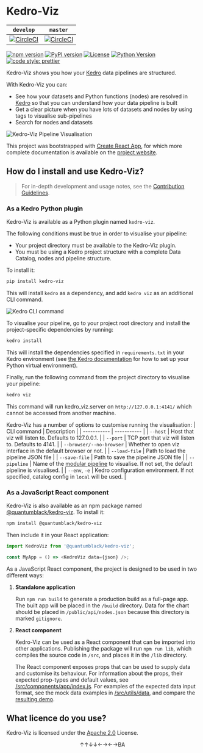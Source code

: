# Kedro-Viz
| `develop` | `master`|
| --------- | ------- |
| [![CircleCI](https://circleci.com/gh/quantumblacklabs/kedro-viz/tree/develop.svg?style=shield)](https://circleci.com/gh/quantumblacklabs/kedro-viz/tree/develop) | [![CircleCI](https://circleci.com/gh/quantumblacklabs/kedro-viz/tree/master.svg?style=shield)](https://circleci.com/gh/quantumblacklabs/kedro-viz/tree/master) |

[![npm version](https://img.shields.io/npm/v/@quantumblack/kedro-viz.svg?color=cc3534)](https://badge.fury.io/js/%40quantumblack%2Fkedro-viz)
[![PyPI version](https://img.shields.io/pypi/v/kedro-viz.svg?color=yellow)](https://pypi.org/project/kedro-viz/)
[![License](https://img.shields.io/badge/license-Apache%202.0-3da639.svg)](https://opensource.org/licenses/Apache-2.0)
[![Python Version](https://img.shields.io/badge/python-3.6%20%7C%203.7%20%7C%203.8-blue.svg)](https://pypi.org/project/kedro-viz/)
[![code style: prettier](https://img.shields.io/badge/code_style-prettier-ff69b4.svg)](https://github.com/prettier/prettier)

Kedro-Viz shows you how your [Kedro](https://github.com/quantumblacklabs/kedro) data pipelines are structured.

With Kedro-Viz you can:

- See how your datasets and Python functions (nodes) are resolved in [Kedro](https://github.com/quantumblacklabs/kedro) so that you can understand how your data pipeline is built
- Get a clear picture when you have lots of datasets and nodes by using tags to visualise sub-pipelines
- Search for nodes and datasets

![Kedro-Viz Pipeline Visualisation](https://github.com/quantumblacklabs/kedro-viz/blob/develop/.github/img/pipeline_visualisation.png?raw=true)

This project was bootstrapped with [Create React App](https://github.com/facebook/create-react-app), for which more complete documentation is available on the [project website](https://facebook.github.io/create-react-app/).

## How do I install and use Kedro-Viz?

> For in-depth development and usage notes, see the [Contribution Guidelines](https://github.com/quantumblacklabs/kedro-viz/blob/master/CONTRIBUTING.md).

### As a Kedro Python plugin

Kedro-Viz is available as a Python plugin named `kedro-viz`.

The following conditions must be true in order to visualise your pipeline:

- Your project directory must be available to the Kedro-Viz plugin.
- You must be using a Kedro project structure with a complete Data Catalog, nodes and pipeline structure.

To install it:

```bash
pip install kedro-viz
```

This will install `kedro` as a dependency, and add `kedro viz` as an additional CLI command.

![Kedro CLI command](https://github.com/quantumblacklabs/kedro-viz/blob/master/.github/img/kedro_cli_example.png?raw=true)

To visualise your pipeline, go to your project root directory and install the project-specific dependencies by running:

```bash
kedro install
```

This will install the dependencies specified in `requirements.txt` in your Kedro environment (see [the Kedro documentation](https://kedro.readthedocs.io/en/latest/02_getting_started/01_prerequisites.html#python-virtual-environments) for how to set up your Python virtual environment).

Finally, run the following command from the project directory to visualise your pipeline:

```bash
kedro viz
```

This command will run kedro_viz.server on `http://127.0.0.1:4141/` which cannot be accessed from another machine.

Kedro-Viz has a number of options to customise running the visualisation:
| CLI command | Description |
| ----------- | ----------- |
| `--host` | Host that viz will listen to. Defaults to 127.0.0.1. |
| `--port` | TCP port that viz will listen to. Defaults to 4141. |
| `--browser/--no-browser` | Whether to open viz interface in the default browser or not. |
| `--load-file` | Path to load the pipeline JSON file |
| `--save-file` | Path to save the pipeline JSON file |
| `--pipeline` | Name of the [modular pipeline](https://kedro.readthedocs.io/en/latest/04_user_guide/06_pipelines.html#modular-pipelines) to visualise. If not set, the default pipeline is visualised. |
| `--env`, `-e` | Kedro configuration environment. If not specified, catalog config in `local` will be used. |


### As a JavaScript React component

Kedro-Viz is also available as an npm package named [@quantumblack/kedro-viz](https://www.npmjs.com/package/@quantumblack/kedro-viz). To install it:

```bash
npm install @quantumblack/kedro-viz
```

Then include it in your React application:

```javascript
import KedroViz from '@quantumblack/kedro-viz';

const MyApp = () => <KedroViz data={json} />;
```

As a JavaScript React component, the project is designed to be used in two different ways:

1. **Standalone application**

   Run `npm run build` to generate a production build as a full-page app. The built app will be placed in the `/build` directory. Data for the chart should be placed in `/public/api/nodes.json` because this directory is marked `gitignore`.

2. **React component**

   Kedro-Viz can be used as a React component that can be imported into other applications. Publishing the package will run `npm run lib`, which compiles the source code in `/src`, and places it in the `/lib` directory.

   The React component exposes props that can be used to supply data and customise its behaviour. For information about the props, their expected prop-types and default values, see [/src/components/app/index.js](https://github.com/quantumblacklabs/kedro-viz/blob/master/src/components/app/index.js). For examples of the expected data input format, see the mock data examples in [/src/utils/data](https://github.com/quantumblacklabs/kedro-viz/tree/master/src/utils/data), and compare the [resulting demo](https://quantumblacklabs.github.io/kedro-viz/).

## What licence do you use?

Kedro-Viz is licensed under the [Apache 2.0](https://github.com/quantumblacklabs/kedro-viz/blob/master/LICENSE.md) License.

<p align="center">↑↑↓↓←→←→BA</p>
